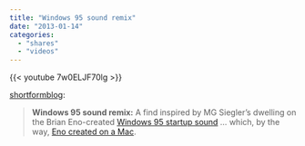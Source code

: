 ```yaml
---
title: "Windows 95 sound remix"
date: "2013-01-14"
categories:
  - "shares"
  - "videos"
---
```


{{< youtube 7w0ELJF70lg >}}

[shortformblog](http://shortformblog.com/post/39857514371/windows-95-sound-brian-eno):

> **Windows 95 sound remix:** A find inspired by MG Siegler’s dwelling on the Brian Eno-created [Windows 95 startup sound](http://parislemon.com/post/39761147663/evangotlib-gbattle-groans-thanks-for) … which, by the way, [Eno created on a Mac](http://parislemon.com/post/39855202120/no-i-wrote-it-on-a-mac-ive-never-used-a-pc-in-my).
